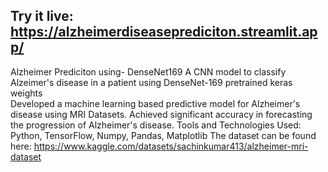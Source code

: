 ## Try it live:  https://alzheimerdiseaseprediciton.streamlit.app/

Alzheimer Prediciton using- DenseNet169
A CNN model to classify Alzeimer's disease in a patient using DenseNet-169 pretrained keras weights  
Developed a machine learning based predictive model for Alzheimer's disease using MRI Datasets.
Achieved significant accuracy in forecasting the progression of Alzheimer's disease. 
Tools and Technologies Used: Python, TensorFlow, Numpy, Pandas, Matplotlib 
The dataset can be found here: https://www.kaggle.com/datasets/sachinkumar413/alzheimer-mri-dataset

